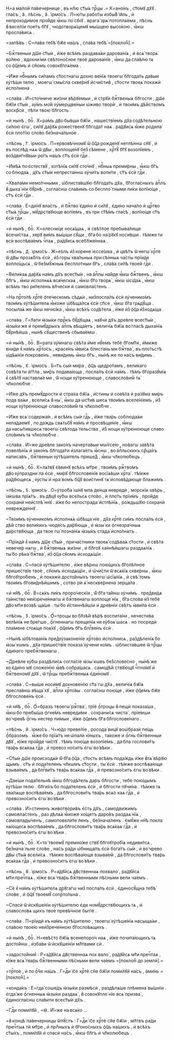 Н=а ма́лой па́вечернице , въ нлⷣю ст҃ы́ѧ трⷪ҇цы .= К=ано́нъ , ст҃о́мꙋ дх҃ꙋ . гла́съ , а҃ . пѣ́снь , а҃ . і҆рмо́съ . Л=ю́ты рабо́ты и҆збы́в̾ і҆и҃ль , и҆ непроходи́мое про́йде ꙗ҆́кѡ по́ сꙋхꙋ . врага̀ зрѧ̀ потоплѧ́ема , пѣ́снь в̾ весе́лїи пое́тъ бг҃ꙋ , чюдотворѧ́щемꙋ мы́шцею высо́кою , ꙗ҆́кѡ просла́висѧ .

=запѣ́въ : С=ла́ва тебѣ̀ бж҃е на́шъ , сла́ва тебѣ̀ =[покло́н̾].=

~Бжⷭ҇твеныи д́ш҃е ст҃ы́и , и҆́же всѣ́мъ раздава́ѧи дарова́нїѧ , и҆ всѧ̀ творѧ̀ во́лею , вдохни́ ми свѣтоно́сное твоѐ дарова́нїе , ꙗ҆́кѡ да сла́влю тѧ со ѻ҆ц҃е́мъ и҆ сн҃омъ совокꙋплѧ́ема .

~И҆́же нбⷭ҇нымъ си́ламъ ст҃остнагѡ дохно ве́нїѧ твоегѡ̀ бл҃года́ть да́выи ᲂу҆тѣ́ши телю , моегѡ̀ смы́сла скве́рнꙋ и҆счи́стив̾ , ст҃ости твоеѧ̀ покажѝ и҆спо́лнена .

=сла́ва . И҆=сто́чниче жи́зни вѣ́рꙋемыи , и҆ стрꙋѝ бжⷭ҇твеныѧ бл҃гости , дш҃е бж҃їи ст҃ы́и , ᲂу҆́мъ мо́й ᲂу҆мерщве́ныи ѡ҆живо творѝ , и҆ твои́мъ дѣ́йствомъ воскр҃сѝ , пѣ́ти твою̀ бл҃гость .

=и҆ ны́нѣ , боⷢ҇ . Х=ра́мъ дв҃о бы́вши бж҃їи , наше́ствїемъ дх҃а содѣ́тельною си́лою є҆гѡ̀ , си́лꙋ да́рꙋѧ роже́ственꙋ бл҃года́т наѧ . ра́дꙋисѧ ꙗ҆́же родила̀ є҆сѝ пло́тїю сло́во без̾нача́льное .

=пѣ́снь , г҃ . і҆рмо́съ . П=ервовѣ́чномꙋ ѿ ѻ҆ц҃а рожде́нꙋ нетлѣ́ннѡ сн҃ꙋ , и҆ въ послѣ́д нѧѧ ѿ дв҃ы , воплоще́нꙋ без̾ сѣ́мене , хрⷭ҇тꙋ̀ бг҃ꙋ возопїе́мъ , воз̾дви́гнꙋвыи ро́гъ на́шъ ст҃ъ є҆сѝ гдⷭ҇и .

~И҆мѣ́ѧ по є҆стествꙋ̀ , хотѣ́нїѧ си́лꙋ сто́чнꙋ , нбⷭ҇ныѧ преми́рны , ꙗ҆́кѡ бг҃ъ со блюда́ѧ , дх҃ъ ст҃ы́и непреста́ннѡ ᲂу҆чи́тъ вопи́ти , ст҃ъ є҆сѝ гдⷭ҇и .

~Хвала́ми немо́лчными , ѡ҆блиста́вшꙋю бл҃года́ть дх҃а , бг҃огла́сныхъ а҆пⷭ҇лъ в̾ дыха́ нїи бꙋ́рнѣ , согла́снѡ сла́вимъ со беспло́ тными ли́ки вопїю́ще , ст҃ъ є҆сѝ гдⷭ҇и .

=сла́ва . Е҆=ди́нꙋ вла́сть , и҆ бжⷭ҇тво̀ є҆ди́но и҆ си́лꙋ , є҆ди́но нача́ло и҆ црⷭ҇тво ст҃ы́ѧ трⷪ҇цы , мꙋ́дрствꙋюще вопїе́мъ , въ три ст҃ѣ́мъ гла́сѣ , вопїю́ще ст҃ъ є҆сѝ гдⷭ҇и .

=и҆ ны́нѣ , боⷢ҇ . К=олесни́це носѧ́щаѧ , и҆ свѣ́тлое пребыва́лище всечи́стаѧ , херꙋ ви́мъ вы́шши сꙋ́щи , бг҃а бо на́ рꙋкꙋ носи́вши . тѣ́мже ти всѝ воспѣва́емъ чⷭ҇таѧ , ра́дꙋисѧ всебл҃же́ннаѧ .

=пѣ́снь , д҃ . і҆рмо́съ . Ж=е́ѕлъ и҆з̾ ко́рене і҆єссе́ѡва , и҆ цвѣ́тъ ѿ негѡ̀ хрⷭ҇тѐ ѿ дв҃ы прозѧ́блъ є҆сѝ , и҆з̾ горы̀ хва́льныѧ при сѣ́нныѧ ча́сты прїи́де вопло́щьсѧ , ѿ без̾мꙋ́жныѧ беспло́тныи бг҃ъ , сла́ва си́лѣ твое́й гдⷭ҇и .

~Вели́каѧ да́рꙋѧ на́мъ дх҃ъ всест҃ы́и , на а҆пⷭ҇лы на́йде ꙗ҆́кѡ бжⷭ҇твенъ , ꙗ҆́кѡ бл҃гъ , ꙗ҆́кѡ и҆сполнѧ́ѧ всѧ́ческаѧ , ꙗ҆́кѡ бг҃о творѧ̀ , ꙗ҆́кѡ ѡ҆сщ҃а́ѧ , ꙗ҆́кѡ всѣ́мъ тво ри́теленъ влⷣчески и҆ самовла́стенъ .

~На прⷭ҇то́лѣ хрⷭ҇тѐ ѻ҆те́ческомъ сѣдѧ́и , низ̾посла́лъ є҆сѝ ᲂу҆ченико́мъ твои́мъ ᲂу҆тѣ́шителѧ ꙗ҆́коже ѡ҆бѣща́лсѧ є҆сѝ сп҃се , ꙗ҆́кѡ бг҃а грѧдꙋ́ща . посыла́ѧ же ꙗ҆́кѡ нечю́жа , ꙗ҆́кѡ всѣ́хъ содѣ́телѧ , и҆́же и҆з̾ ѻ҆ц҃а и҆з̾ходѧ́ща .

=сла́ва . Г=л҃ати ꙗ҆зы́ки пррⷪ҇къ бꙋ́дꙋщаѧ , наꙋчѝ дх҃ъ дре́вле всест҃ы́и , ꙗ҆зы́ки же и҆ премꙋ́дрыхъ а҆пⷭ҇лъ вѣща́етъ , вели́чїѧ бж҃їѧ во́ гласѣ дыха́нїѧ бꙋ́рнѣйша , ны́нѣ сꙋ́щественѣ сбыва́емѡ .

=и҆ ны́нѣ , боⷢ҇ . В=рата̀ ᲂу҆́мнагѡ свѣ́та и҆ме нꙋ́емъ тебѐ бг҃омт҃и , и҆́миже вни́де к̾ на́мъ хрⷭ҇то́съ , красе́нъ ꙗ҆ви́сѧ блиста́нь ми бжⷭ҇тва̀ , въ пло́тьстѣ ѡ҆дѣѧ́нїи покрове́нъ , неви́димь ꙗ҆́кѡ бг҃ъ , ны́нѣ же по на́съ ви́димь .

=пѣ́снь , є҃ . і҆рмо́съ . Б=г҃ъ сы́и ми́ра , ѻ҆ц҃ъ щедро́тамъ , вели́каго совѣ́та ти а҆́гг҃ла , ми́ръ подава́юща , посла́лъ є҆сѝ на́мъ . тѣ́мъ бг҃оразꙋ́мїѧ к̾ свѣ́тꙋ наставлѧ́е ми , ѿ́ нощи ᲂу҆́тренююще , славосло́вим̾ тѧ̀ чл҃колю́бче .

~И҆́же дх҃ъ премꙋ́дрости и҆ стра́ха бж҃їѧ , и҆́стины и҆ совѣ́та и҆ ра́зꙋма ми́ръ пода ва́ѧи , всели́сѧ в̾ ны̀ , ꙗ҆́кѡ да ѡ҆ст҃и́в шесѧ твои́мъ вселе́нїемъ , и҆́з̾ нощи ᲂу҆́тренююще славосло́вим̾ тѧ чл҃колю́бче .

~И҆́же всѧ̀ содержа́и , и҆ всѣ́мъ сы́и гдⷭ҇ь , и҆́же тва́рь соблюда́ѧи непа́даемꙋ , по да́ждь свѧтьбꙋ̀ на́мъ и҆ просвѣще́нїе , ꙗ҆́кѡ да насы́тившесѧ твоегѡ̀ свѣтода́ тельства , и҆́з̾ нощи ᲂу҆́тренююще славо сло́вимъ тѧ чл҃колю́бче .

=сла́ва . И҆́=же дре́вле зако́нъ начерта́выи мѡѷсе́ю , но́вагѡ завѣ́та повелѣ́нїѧ и҆ зако́нъ бл҃года́ти и҆злага́етъ ꙗ҆́снѡ , во а҆пⷭ҇льскихъ срⷣца́хъ написа́въ , бжⷭ҇твеныи ᲂу҆тѣ́шитель прише́д̾ , ꙗ҆́кѡ чл҃колю́бецъ .

=и҆ ны́нѣ , боⷢ҇ . К=лѧ́твꙋ є҆́ввинꙋ всѣ́хъ мт҃ре , твои́мъ ржⷭ҇тво́мъ дв҃о ᲂу҆праздни́ ла є҆сѝ , ми́рꙋ бл҃гослове́нїе восїѧ́вши хрⷭ҇та̀ . тѣ́мже ра́дꙋющесѧ , ᲂу҆сты̀ и҆ нра́ вомъ бцⷣꙋ вои́стинꙋ тѧ̀ и҆сповѣ́дающе блажи́мъ .

=пѣ́снь , ѕ҃ . і҆рмо́съ . О=у҆тро́ба і҆ѡ́нꙋ мла де́нца невредѝ , морскі́и ѕвѣ́рь , і҆а́кѡва прїѧ́тъ . въ дв҃цꙋ ᲂу҆́бѡ все́льсѧ сло́во , и҆ пло́ть прїи́мъ , про́йде сохранѝ неи҆стлѣ́ ннꙋ . и҆́же бо непострада̀ и҆стлѣ́нїѧ , ро́ждьшꙋю сохранѝ неврежде́ннꙋ .

~Твои́мъ ᲂу҆ченико́мъ и҆сполнѧ́ѧ ѡ҆бѣща́ нїе , дх҃а хрⷭ҇тѐ си́мъ посла́лъ є҆сѝ , дѣ́й ство вели́кихъ чюде́съ да́рꙋюща , и҆ ꙗ҆зы́ ки ѻ҆гнезра́чныѧ да́рствꙋюща , да твое гѡ̀ позна́нїѧ ꙗ҆зы́къ стада̀ и҆спо́лнѧтъ .

~Прїидѝ к̾ на́мъ д́ш҃е ст҃ы́и , прича́стники твоеѧ̀ содѣва́ѧ ст҃ости , и҆ свѣ́та невече́р нѧгѡ , и҆ бжⷭ҇твеныѧ жи́зни , и҆ бл҃гоꙋ ха́ннѣйшагѡ раздаѧ́нїѧ . ты́ бо рѣка̀ бжⷭ҇тва̀ , и҆з̾ ѻ҆ц҃а сн҃омъ и҆сходѧ́щїи .

=сла́ва . С=пасѝ ᲂу҆тѣ́шителю , и҆́же вѣ́рнѡ пою́щихъ бг҃олѣ́пное прише́ствїе твоѐ , сн҃омъ и҆сходѧ́щїи , и҆ ѡ҆чи́сти ѿ всѧ́кїѧ скве́рны , ꙗ҆́кѡ бл҃гоꙋтро́бенъ , и҆ покажѝ досто́йныхъ твоегѡ̀ ѡ҆сїѧ́нїѧ , и҆ свѣ́ томъ твои́мъ бг҃ови́днѣйшимъ , сотво рѝ ѧ҆̀ нескве́рнена зерца́ла .

=и҆ нн҃ѣ , боⷢ҇ . В=сѧ́къ ли́къ проро́ческїи , ѿ́ бг҃а та́йнѡ ᲂу҆чи́мъ . пред̾ви́дѧ та́инство неи҆зрече́ннагѡ и҆ бжⷭ҇твенагѡ воплоще́ нїѧ , бг҃а сло́ва и҆з̾ тебѐ дв҃о мт҃и возвѣ ща́ше . ты́ бо и҆́стиннѣйшїи и҆ дре́внїи свѣ́тъ ꙗ҆ви́ла є҆сѝ .

=пѣ́снь , з҃ . і҆рмо́съ . Ѻ҆́=троцы во бл҃зѣ́й вѣ́рѣ воспита́ни , нечести́ва велѣ́нїѧ не бре́гше , ѻ҆́гненнагѡ преще́нїѧ не ᲂу҆боѧ́ шасѧ . но посредѝ пла́мене стоѧ́ще поѧ́хꙋ , ѻ҆ц҃е́мъ бг҃ъ блгⷭ҇ве́нъ є҆сѝ .

~Ны́нѣ ѡ҆бѣтова́нїѧ пред̾ᲂу҆законе́нїе хрⷭ҇то́во и҆спо́лнисѧ , раз̾дѣле́нїѧ бо ꙗ҆зы́ кѡмъ , дх҃а прише́ствїе показа̀ ᲂу҆чени ко́мъ . ѡ҆блиста́вшее ѿ трⷪ҇цы є҆ди́наго пребжⷭ҇твенагѡ .

~Дре́вле ᲂу҆́бѡ раздѣли́сѧ согла́сїе ꙗ҆зы́ кѡвъ без̾слове́сно , ны́нѣ же ко є҆ди́но мꙋ сложе́нїю ꙗ҆́вѣ собра́шасѧ . самодѣ́й ствꙋющꙋ чⷭ҇тно́мꙋ и҆ бжⷭ҇твеномꙋ дх҃ꙋ , ѿ трⷪ҇цы пребжⷭ҇твеныѧ є҆ди́номꙋ .

=сла́ва . С=вы́ше носи́мꙋ дохнове́нїю ст҃а́ гѡ дх҃а , вели́чїѧ бж҃їѧ пресла́внѡ вѣща́ хꙋ , а҆пⷭ҇ли хрⷭ҇то́вы . согла́снѡ пою́ще , и҆́же ѻ҆ц҃е́мъ бж҃е бл҃гослове́нъ є҆сѝ .

=и҆ нн҃ѣ , боⷢ҇ . Ѻ҆́=бразъ твоегѡ̀ ржⷭ҇тва̀ , трїѐ ѻ҆́троцы в̾ пещѝ показа́ша , ꙗ҆́кѡ бо пребы́ша ѻ҆гне́мъ невреди́ми . сохрани́сѧ чиста̀ , прїе́мши во́ чревѣ ѻ҆́гнь нестер пи́мыи , и҆́же ѻ҆ц҃е́мъ бг҃а бл҃гослове́наго .

=пѣ́снь , и҃ . і҆рмо́съ . Ч=ю́до преве́лїе , росода́ вицꙋ воѡ҆бразѝ пе́щь ѻ҆́бразомъ . ꙗ҆́же бо прїѧ́тъ не ѡ҆палѝ ю҆́ныхъ , та́коже и҆ ѻ҆́гнь бжⷭ҇твенныи дв҃ꙋ , ю҆́же про́йде чи́стꙋ . тѣ́мъ пою́ще возопїе́мъ , да бла гослови́тъ тва́рь всѧ́каѧ гдⷭ҇а , и҆ превоз но́ситъ є҆гѡ̀ во́ вѣки .

~Ст҃ы́и дш҃е происходѧ́и ѿ́ бг҃а ѻ҆ц҃а , ст҃ость всѣ́мъ пода́ждь и҆́же в̾тѧ̀ вѣ́рꙋю щымъ . ст҃ъ и҆ пода́теленъ чл҃кѡмъ ст҃ости , ты̀ є҆сѝ . тѣ́мже воспѣва́юще взыва́емъ , да блгⷭ҇ви́тъ тва́рь всѧ́каѧ гдⷭ҇а , и҆ превозно́ситъ є҆гѡ̀ во́ вѣки .

~Дае́ши пода́тельнѣ ꙗ҆́кѡ бл҃годѣ́тель да́ръ бл҃гости , тебѐ пою́щымъ ᲂу҆тѣ́ши телю . бл҃ги́хъ бо пода́теленъ є҆сѝ , и҆ бл҃гости пꙋчи́на . тѣ́мже тѧ хва́лѧще воспѣва́емъ , да бл҃гослови́тъ тва́рь всѧ́о каѧ гдⷭ҇а , и҆ превозно́ситъ є҆гѡ̀ во́ вѣки .

=сла́ва . И҆́=стиненъ животвори́въ є҆́сть дх҃ъ , самодви́жимъ самовла́стенъ , раз дѣлѧ́ѧ ꙗ҆́коже хо́щетъ даро́въ раздаѧ́ нїѧ , самовлады́ченъ , самоповели́те ленъ , без̾нача́ленъ . є҆мꙋ́же нн҃ѣ покла нѧ́ющесѧ воспѣва́емъ , да бл҃гослови́тъ тва́рь всѧ́каѧ гдⷭ҇а , и҆ превозно́ситъ є҆гѡ̀ во́ вѣки .

=и҆ ны́нѣ , боⷢ҇ . К=то̀ твоемꙋ̀ премно́же ствꙋ бл҃гоꙋтро́бїѧ недиви́тсѧ , без̾нача́ льне сло́ве , на́съ ра́ди ѡ҆бнища́лъ є҆сѝ бога́тъ сы́и , и҆ во́ чрево дв҃ы ст҃ы́ѧ всели́сѧ . тѣ́мже воспѣва́юще взыва́ем̾ , да бл҃гослови́тъ тва́рь всѧ́каѧ гдⷭ҇а , и҆ превозно́ситъ є҆гѡ̀ во́ вѣки .

=пѣ́снь , ѳ҃ . і҆рмо́съ . Р=а́дꙋйсѧ дв҃ственнаѧ похвало̀ , ра́дꙋйсѧ мт҃и пречⷭ҇таѧ , ю҆́же всѧ̀ тва́рь бжⷭ҇твенными пѣ́сньми вели ча́емъ .

~Сѐ к̾ на́мъ ᲂу҆тѣ́шителѧ дрꙋга́гѡ низ̾ посла́лъ є҆сѝ , є҆диносꙋ́щна тебѣ̀ сло́ве , и҆ ѻ҆ц҃ꙋ твоемꙋ̀ сопрⷭ҇то́льна .

~Спасѝ ѿ и҆скꙋше́нїи ᲂу҆тѣ́шителю є҆ди номꙋ́дрствꙋющихъ тѧ , и҆ славосло́вѧ щихъ твоѐ превѣ́чное бытїѐ .

=сла́ва . П=рїидѝ къ на́мъ ᲂу҆тѣ́шителю , твоегѡ̀ ᲂу҆тѣше́нїѧ насыща́ѧи , сла́вою твое́ю неи҆з̾рече́нною бг҃осло́вѧщихъ .

=и҆ ны́нѣ , боⷢ҇ . Н=евѣ́сто бж҃їѧ всенепоро́ч наѧ , и҆́же почита́ющихъ тѧ досто́йнѡ , и҆зба́ви ѿ и҆скꙋше́нїи мл҃твами сѝ .

=задосто́йник̾ : Р=а́дꙋйсѧ дв҃ственнаѧ пох вало̀ , ра́дꙋйсѧ мт҃и пречⷭ҇таѧ , ю҆́же всѧ̀ тва́рь бжⷭ҇твенными пѣ́сньми вели ча́емъ =[покло́н̾ до землѝ].=

=трⷭ҇то́е , и҆ по ѻ҆́ч҃е на́шъ . Г=дⷭ҇и і҆с҃е хрⷭ҇тѐ сн҃е бж҃їи поми́лꙋй на́съ , а҆ми́нь =[покло́н̾].=

=конда́къ : Е҆=гда̀ соше́дъ ꙗ҆зы́ки размѣсѝ , раздѣлѧ́ше плѣмена̀ вы́шнїи . є҆гда́ же ѻ҆́гненныѧ ꙗ҆зы́ки раздаѧ̀ , в̾ совокꙋпле́ нїе всѧ̀ призва̀ , є҆диногла́снѡ сла́вити всест҃ы́и дх҃ъ .

~Гдⷭ҇и поми́лꙋй , =м҃ . И҆́=же на всѧ́ко ...

=в̾ концѣ̀ па́вечерницы ѿпꙋ́стъ : Г=дⷭ҇и і҆с҃е хрⷭ҇тѐ сн҃е бж҃їи , мл҃твъ ра́ди пречⷭ҇тыѧ тѝ мт҃ре , и҆ прпⷣныхъ и҆ бг҃оно́сныхъ ѻ҆ц҃ъ на́шихъ , и҆ всѣ́хъ ст҃ы́хъ , поми́лꙋй и҆ спасѝ на́съ , ꙗ҆́кѡ бл҃гъ и҆ чл҃колю́бецъ .

